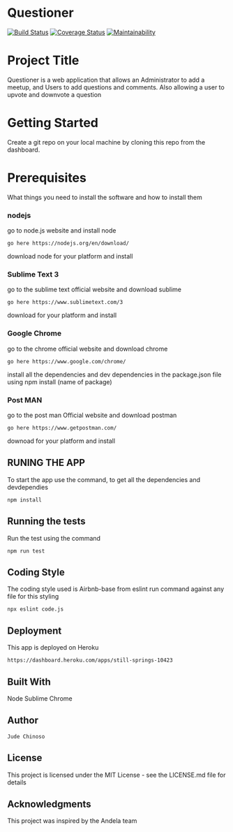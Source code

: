 # Questioner

[![Build Status](https://travis-ci.org/cvjude/Questioner.svg?branch=Develope)](https://travis-ci.org/cvjude/Questioner)
[![Coverage Status](https://coveralls.io/repos/github/cvjude/Questioner/badge.svg?branch=Develope)](https://coveralls.io/github/cvjude/Questioner?branch=Develope)
[![Maintainability](https://api.codeclimate.com/v1/badges/462654d49744b83fe2f8/maintainability)](https://codeclimate.com/github/cvjude/Questioner/maintainability)

# Project Title
Questioner is a web application that allows an Administrator to add a meetup, and Users to add questions and comments.
Also allowing a user to upvote and downvote a question

# Getting Started 
Create a git repo on your local machine by cloning this repo from the dashboard.

# Prerequisites
What things you need to install the software and how to install them

### nodejs

go to node.js website and install node
```
go here https://nodejs.org/en/download/
```
download node for your platform and install

### Sublime Text 3
go to the sublime text official website and download sublime
```
go here https://www.sublimetext.com/3
```
download for your platform and install

### Google Chrome
go to the chrome official website and download chrome
```
go here https://www.google.com/chrome/
```
install all the dependencies and dev dependencies in the package.json file
using npm install (name of package)

### Post MAN
go to the post man Official website and download postman
```
go here https://www.getpostman.com/
```
downoad for your platform and install

## RUNING THE APP
To start the app use the command, to get all the dependencies and devdependies
```
npm install
```

## Running the tests
Run the test using the command
```
npm run test
```

## Coding Style
The coding style used is Airbnb-base from eslint
run command against any file for this styling
```
npx eslint code.js
```

## Deployment
This app is deployed on Heroku
```
https://dashboard.heroku.com/apps/still-springs-10423
```

## Built With
Node
Sublime
Chrome

## Author
```
Jude Chinoso
```

## License
This project is licensed under the MIT License - see the LICENSE.md file for details

## Acknowledgments
This project was inspired by the Andela team
